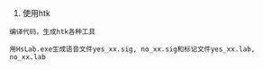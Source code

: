 
1. 使用htk

```
编译代码，生成htk各种工具

用HsLab.exe生成语音文件yes_xx.sig, no_xx.sig和标记文件yes_xx.lab, no_xx.lab
```


